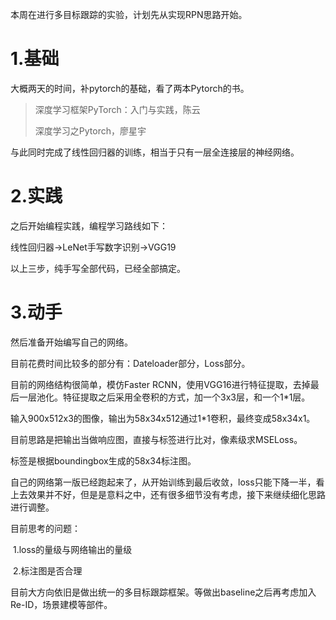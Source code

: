 本周在进行多目标跟踪的实验，计划先从实现RPN思路开始。

# 1.基础

大概两天的时间，补pytorch的基础，看了两本Pytorch的书。

> 深度学习框架PyTorch：入门与实践，陈云
>
> 深度学习之Pytorch，廖星宇

与此同时完成了线性回归器的训练，相当于只有一层全连接层的神经网络。

# 2.实践

之后开始编程实践，编程学习路线如下：

线性回归器→LeNet手写数字识别→VGG19

以上三步，纯手写全部代码，已经全部搞定。

# 3.动手

然后准备开始编写自己的网络。

目前花费时间比较多的部分有：Dateloader部分，Loss部分。



目前的网络结构很简单，模仿Faster RCNN，使用VGG16进行特征提取，去掉最后一层池化。特征提取之后采用全卷积的方式，加一个3x3层，和一个1*1层。

输入900x512x3的图像，输出为58x34x512通过1*1卷积，最终变成58x34x1。

目前思路是把输出当做响应图，直接与标签进行比对，像素级求MSELoss。

标签是根据boundingbox生成的58x34标注图。



自己的网络第一版已经跑起来了，从开始训练到最后收敛，loss只能下降一半，看上去效果并不好，但是是意料之中，还有很多细节没有考虑，接下来继续细化思路进行调整。



目前思考的问题：

​	1.loss的量级与网络输出的量级

​	2.标注图是否合理



目前大方向依旧是做出统一的多目标跟踪框架。等做出baseline之后再考虑加入Re-ID，场景建模等部件。
